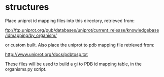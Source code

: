 structures
==========

Place uniprot id mapping files into this directory, retrieved from:

ftp://ftp.uniprot.org/pub/databases/uniprot/current_release/knowledgebase/idmapping/by_organism/

or custom built. Also place the uniprot to pdb mapping file retrieved from:

http://www.uniprot.org/docs/pdbtosp.txt

These files will be used to build a gi to PDB id mapping table, in the
organisms.py script.
